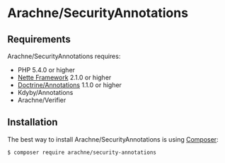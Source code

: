 Arachne/SecurityAnnotations
====

Requirements
----

Arachne/SecurityAnnotations requires:

- PHP 5.4.0 or higher
- [Nette Framework](https://github.com/nette/nette) 2.1.0 or higher
- [Doctrine/Annotations](https://github.com/doctrine/annotations) 1.1.0 or higher
- Kdyby/Annotations
- Arachne/Verifier

Installation
----

The best way to install Arachne/SecurityAnnotations is using [Composer](http://getcomposer.org/):

```sh
$ composer require arachne/security-annotations
```
